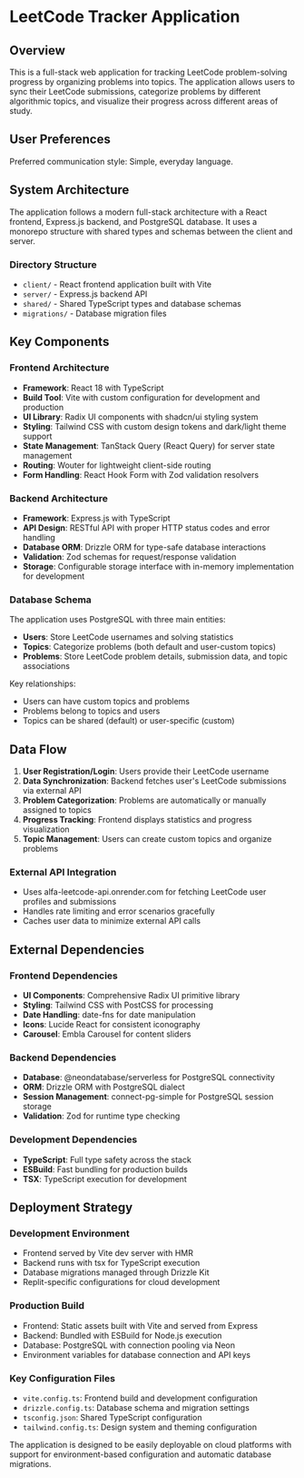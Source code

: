# LeetCode Tracker Application

## Overview

This is a full-stack web application for tracking LeetCode problem-solving progress by organizing problems into topics. The application allows users to sync their LeetCode submissions, categorize problems by different algorithmic topics, and visualize their progress across different areas of study.

## User Preferences

Preferred communication style: Simple, everyday language.

## System Architecture

The application follows a modern full-stack architecture with a React frontend, Express.js backend, and PostgreSQL database. It uses a monorepo structure with shared types and schemas between the client and server.

### Directory Structure
- `client/` - React frontend application built with Vite
- `server/` - Express.js backend API
- `shared/` - Shared TypeScript types and database schemas
- `migrations/` - Database migration files

## Key Components

### Frontend Architecture
- **Framework**: React 18 with TypeScript
- **Build Tool**: Vite with custom configuration for development and production
- **UI Library**: Radix UI components with shadcn/ui styling system
- **Styling**: Tailwind CSS with custom design tokens and dark/light theme support
- **State Management**: TanStack Query (React Query) for server state management
- **Routing**: Wouter for lightweight client-side routing
- **Form Handling**: React Hook Form with Zod validation resolvers

### Backend Architecture
- **Framework**: Express.js with TypeScript
- **API Design**: RESTful API with proper HTTP status codes and error handling
- **Database ORM**: Drizzle ORM for type-safe database interactions
- **Validation**: Zod schemas for request/response validation
- **Storage**: Configurable storage interface with in-memory implementation for development

### Database Schema
The application uses PostgreSQL with three main entities:
- **Users**: Store LeetCode usernames and solving statistics
- **Topics**: Categorize problems (both default and user-custom topics)
- **Problems**: Store LeetCode problem details, submission data, and topic associations

Key relationships:
- Users can have custom topics and problems
- Problems belong to topics and users
- Topics can be shared (default) or user-specific (custom)

## Data Flow

1. **User Registration/Login**: Users provide their LeetCode username
2. **Data Synchronization**: Backend fetches user's LeetCode submissions via external API
3. **Problem Categorization**: Problems are automatically or manually assigned to topics
4. **Progress Tracking**: Frontend displays statistics and progress visualization
5. **Topic Management**: Users can create custom topics and organize problems

### External API Integration
- Uses alfa-leetcode-api.onrender.com for fetching LeetCode user profiles and submissions
- Handles rate limiting and error scenarios gracefully
- Caches user data to minimize external API calls

## External Dependencies

### Frontend Dependencies
- **UI Components**: Comprehensive Radix UI primitive library
- **Styling**: Tailwind CSS with PostCSS for processing
- **Date Handling**: date-fns for date manipulation
- **Icons**: Lucide React for consistent iconography
- **Carousel**: Embla Carousel for content sliders

### Backend Dependencies
- **Database**: @neondatabase/serverless for PostgreSQL connectivity
- **ORM**: Drizzle ORM with PostgreSQL dialect
- **Session Management**: connect-pg-simple for PostgreSQL session storage
- **Validation**: Zod for runtime type checking

### Development Dependencies
- **TypeScript**: Full type safety across the stack
- **ESBuild**: Fast bundling for production builds
- **TSX**: TypeScript execution for development

## Deployment Strategy

### Development Environment
- Frontend served by Vite dev server with HMR
- Backend runs with tsx for TypeScript execution
- Database migrations managed through Drizzle Kit
- Replit-specific configurations for cloud development

### Production Build
- Frontend: Static assets built with Vite and served from Express
- Backend: Bundled with ESBuild for Node.js execution
- Database: PostgreSQL with connection pooling via Neon
- Environment variables for database connection and API keys

### Key Configuration Files
- `vite.config.ts`: Frontend build and development configuration
- `drizzle.config.ts`: Database schema and migration settings
- `tsconfig.json`: Shared TypeScript configuration
- `tailwind.config.ts`: Design system and theming configuration

The application is designed to be easily deployable on cloud platforms with support for environment-based configuration and automatic database migrations.